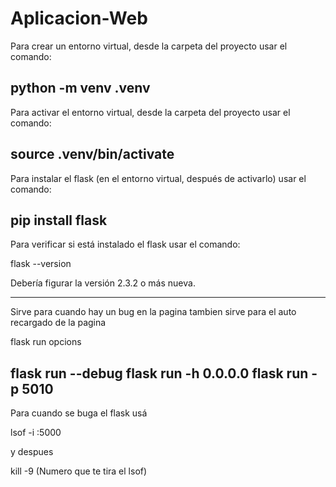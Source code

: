 # Aplicacion-Web

Para crear un entorno virtual, desde la carpeta del proyecto usar el comando:

python -m venv .venv
---------------------------------------------------------------------------------------------------------

Para activar el entorno virtual, desde la carpeta del proyecto usar el comando:

source .venv/bin/activate
---------------------------------------------------------------------------------------------------------

Para instalar el flask (en el entorno virtual, después de activarlo) usar el comando: 

pip install flask
---------------------------------------------------------------------------------------------------------

Para verificar si está instalado el flask usar el comando: 

flask --version

Debería figurar la versión 2.3.2 o más nueva.

---------------------------------------------------------------------------------------------------------
Sirve para cuando hay un bug en la pagina tambien sirve para el auto recargado de la pagina

flask run opcions

flask run --debug
flask run -h 0.0.0.0
flask run -p 5010
---------------------------------------------------------------------------------------------------------
Para cuando se buga el flask usá

lsof -i :5000

y despues 

 kill -9 (Numero que te tira el lsof)